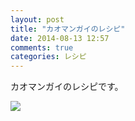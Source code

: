 ```yaml
---
layout: post
title: "カオマンガイのレシピ"
date: 2014-08-13 12:57
comments: true
categories: レシピ
---
```


カオマンガイのレシピです。

![](/images/2014-08-13/khaomankai.jpg)

<script src="https://gist.github.com/honjo2/82d4b030fce6cc37329f.js"></script>
